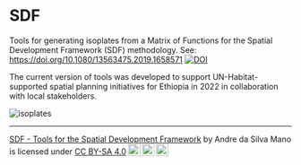 # SDF

Tools for generating isoplates from a Matrix of Functions for the Spatial Development Framework (SDF) methodology.
See: https://doi.org/10.1080/13563475.2019.1658571 <a href="https://zenodo.org/doi/10.5281/zenodo.10973123"><img src="https://zenodo.org/badge/534836224.svg" alt="DOI"></a>


The current version of tools was developed to support UN-Habitat-supported spatial planning initiatives for Ethiopia in 2022 in collaboration with local stakeholders.


![isoplates](https://user-images.githubusercontent.com/6665872/189475586-3ae7d6ca-1645-4aa5-890f-6139d83d1b1a.png)


------------

<p xmlns:cc="http://creativecommons.org/ns#" xmlns:dct="http://purl.org/dc/terms/"><a property="dct:title" rel="cc:attributionURL" href="http://10.5281/zenodo.10973124">SDF - Tools for the Spatial Development Framework</a> by <span property="cc:attributionName">Andre da Silva Mano</span> is licensed under <a href="https://creativecommons.org/licenses/by-sa/4.0/?ref=chooser-v1" target="_blank" rel="license noopener noreferrer" style="display:inline-block;">CC BY-SA 4.0<img style="height:22px!important;margin-left:3px;vertical-align:text-bottom;" src="https://mirrors.creativecommons.org/presskit/icons/cc.svg?ref=chooser-v1" alt=""><img style="height:22px!important;margin-left:3px;vertical-align:text-bottom;" src="https://mirrors.creativecommons.org/presskit/icons/by.svg?ref=chooser-v1" alt=""><img style="height:22px!important;margin-left:3px;vertical-align:text-bottom;" src="https://mirrors.creativecommons.org/presskit/icons/sa.svg?ref=chooser-v1" alt=""></a></p>
